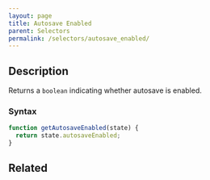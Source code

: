```yaml
---
layout: page
title: Autosave Enabled
parent: Selectors
permalink: /selectors/autosave_enabled/
---
```


## Description

Returns a `boolean` indicating whether autosave is enabled.

### Syntax

```js
function getAutosaveEnabled(state) {
  return state.autosaveEnabled;
}
```

## Related
